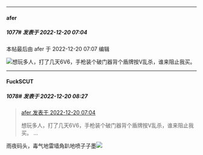 

*****

####  afer  
##### 1077#       发表于 2022-12-20 07:04

 本帖最后由 afer 于 2022-12-20 07:07 编辑 

<img src="https://static.saraba1st.com/image/smiley/face2017/067.png" referrerpolicy="no-referrer">想玩多人，打了几天6V6，手枪装个破门器背个盾牌按V乱杀，谁来阻止我买。



*****

####  FuckSCUT  
##### 1078#       发表于 2022-12-20 08:27

<blockquote><a href="httphttps://bbs.saraba1st.com/2b/forum.php?mod=redirect&amp;goto=findpost&amp;pid=59014848&amp;ptid=2066937" target="_blank">afer 发表于 2022-12-20 07:04</a>

想玩多人，打了几天6V6，手枪装个破门器背个盾牌按V乱杀，谁来阻止我买。 ...</blockquote>
雨夜码头，毒气地雷墙角趴地喷子子墨<img src="https://static.saraba1st.com/image/smiley/face2017/067.png" referrerpolicy="no-referrer">

